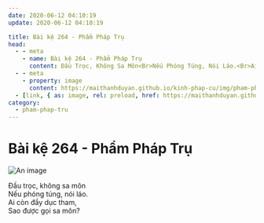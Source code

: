 ```yaml
---
date: 2020-06-12 04:10:19
update: 2020-06-12 04:10:19

title: Bài kệ 264 - Phẩm Pháp Trụ
head:
  - - meta
    - name: Bài kệ 264 - Phẩm Pháp Trụ
      content: Ðầu Trọc, Không Sa Môn<Br>Nếu Phóng Túng, Nói Láo.<Br>Ai Còn Đầy Dục Tham,<Br>Sao Được Gọi Sa Môn?<Br>
  - - meta
    - property: image
      content: https://maithanhduyan.github.io/kinh-phap-cu/img/pham-phap-tru/pham-phap-tru-264.jpg
  - [link, { as: image, rel: preload, href: https://maithanhduyan.github.io/kinh-phap-cu/img/pham-phap-tru/pham-phap-tru-264.jpg }]
category:
  - pham-phap-tru
---
```


# Bài kệ 264 - Phẩm Pháp Trụ

![An image](/img/pham-phap-tru/pham-phap-tru-264.jpg)

Ðầu trọc, không sa môn<br>Nếu phóng túng, nói láo.<br>Ai còn đầy dục tham,<br>Sao được gọi sa môn?<br>
